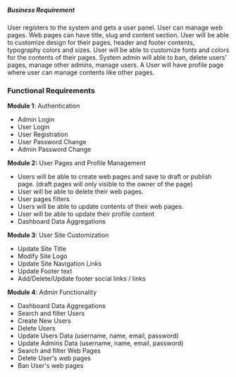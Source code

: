 ##### Business Requirement
User registers to the system and gets a user panel. User can manage web pages. Web pages can have title, slug and content section. User will be able to customize design for their pages, header and footer contents, typography colors and sizes. User will be able to customize fonts and colors for the contents of their pages. System admin will able to ban, delete users' pages, manage other admins, manage users. A User will have profile page where user can manage contents like other pages. 


### **Functional Requirements**
**Module 1**: Authentication

- Admin Login
- User Login
- User Registration
- User Password Change
- Admin Password Change


**Module 2:** User Pages and Profile Management

- Users will be able to create web pages and save to draft or publish page. (draft pages will only visible to the owner of the page)
- User will be able to delete their web pages.
- User pages filters
- Users will be able to update contents of their web pages.
- User will be able to update their profile content
- Dashboard Data Aggregations


**Module 3**:  User Site Customization  

- Update Site Title
- Modify Site Logo
- Update Site Navigation Links
- Update Footer text
- Add/Delete/Update footer social links / links


**Module 4**: Admin Functionality

- Dashboard Data Aggregations
- Search and filter Users
- Create New Users
- Delete Users
- Update Users Data (username, name, email, password)
- Update Admins Data (username, name, email, password)
- Search and filter Web Pages
- Delete User's web pages
- Ban User's web pages

